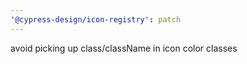 ```yaml
---
'@cypress-design/icon-registry': patch
---
```


avoid picking up class/className in icon color classes

